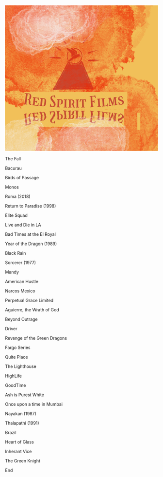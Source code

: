 ![Image](/images/Red_Spirit_Films.png)

The Fall 

Bacurau

Birds of Passage

Monos

Roma (2018)

Return to Paradise (1998)

Elite Squad

Live and Die in LA

Bad Times at the El Royal

Year of the Dragon (1989)

Black Rain

Sorcerer (1977)

Mandy

American Hustle

Narcos Mexico 

Perpetual Grace Limited

Aguierre, the Wrath of God

Beyond Outrage

Driver

Revenge of the Green Dragons

Fargo Series

Quite Place

The Lighthouse

HighLife

GoodTime

Ash is Purest White

Once upon a time in Mumbai

Nayakan (1987)

Thalapathi (1991)

Brazil

Heart of Glass

Inherant Vice

The Green Knight

End
